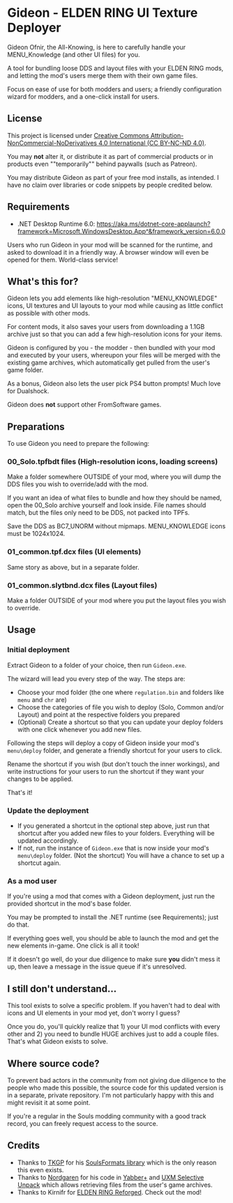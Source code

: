 ﻿# Gideon - ELDEN RING UI Texture Deployer

Gideon Ofnir, the All-Knowing, is here to carefully handle your MENU_Knowledge (and other UI files) for you.

A tool for bundling loose DDS and layout files with your ELDEN RING mods, and letting the mod's users merge them with their own game files.

Focus on ease of use for both modders and users; a friendly configuration wizard for modders, and a one-click install for users.

## License

This project is licensed under [Creative Commons Attribution-NonCommercial-NoDerivatives 4.0 International (CC BY-NC-ND 4.0)](https://creativecommons.org/licenses/by-nc-nd/4.0/).

You may **not** alter it, or distribute it as part of commercial products or in products even ""temporarily"" behind paywalls (such as Patreon).

You may distribute Gideon as part of your free mod installs, as intended. I have no claim over libraries or code snippets by people credited below.

## Requirements

* .NET Desktop Runtime 6.0: https://aka.ms/dotnet-core-applaunch?framework=Microsoft.WindowsDesktop.App^&framework_version=6.0.0

Users who run Gideon in your mod will be scanned for the runtime, and asked to download it in a friendly way. A browser window will even be opened for them. World-class service! 

## What's this for?

Gideon lets you add elements like high-resolution "MENU_KNOWLEDGE" icons, UI textures and UI layouts to your mod while causing as little conflict as possible with other mods.

For content mods, it also saves your users from downloading a 1.1GB archive just so that you can add a few high-resolution icons for your items.

Gideon is configured by you - the modder - then bundled with your mod and executed by your users, whereupon your files will be merged with the existing game archives, which automatically get pulled from the user's game folder.

As a bonus, Gideon also lets the user pick PS4 button prompts! Much love for Dualshock.

Gideon does **not** support other FromSoftware games.

## Preparations

To use Gideon you need to prepare the following:

### 00_Solo.tpfbdt files (High-resolution icons, loading screens)
Make a folder somewhere OUTSIDE of your mod, where you will dump the DDS files you wish to override/add with the mod.

If you want an idea of what files to bundle and how they should be named, open the 00_Solo archive yourself and look inside. File names should match, but the files only need to be DDS, not packed into TPFs.

Save the DDS as BC7_UNORM without mipmaps. MENU_KNOWLEDGE icons must be 1024x1024.

### 01_common.tpf.dcx files (UI elements)
Same story as above, but in a separate folder.

### 01_common.slytbnd.dcx files (Layout files)
Make a folder OUTSIDE of your mod where you put the layout files you wish to override.

## Usage

### Initial deployment

Extract Gideon to a folder of your choice, then run `Gideon.exe`.

The wizard will lead you every step of the way. The steps are:

* Choose your mod folder (the one where `regulation.bin` and folders like `menu` and `chr` are)
* Choose the categories of file you wish to deploy (Solo, Common and/or Layout) and point at the respective folders you prepared
* (Optional) Create a shortcut so that you can update your deploy folders with one click whenever you add new files.

Following the steps will deploy a copy of Gideon inside your mod's `menu\deploy` folder, and generate a friendly shortcut for your users to click.

Rename the shortcut if you wish (but don't touch the inner workings), and write instructions for your users to run the shortcut if they want your changes to be applied.

That's it!

### Update the deployment

* If you generated a shortcut in the optional step above, just run that shortcut after you added new files to your folders. Everything will be updated accordingly.
* If not, run the instance of `Gideon.exe` that is now inside your mod's `menu\deploy` folder. (Not the shortcut) You will have a chance to set up a shortcut again.

### As a mod user

If you're using a mod that comes with a Gideon deployment, just run the provided shortcut in the mod's base folder.

You may be prompted to install the .NET runtime (see Requirements); just do that.

If everything goes well, you should be able to launch the mod and get the new elements in-game. One click is all it took!

If it doesn't go well, do your due diligence to make sure **you** didn't mess it up, then leave a message in the issue queue if it's unresolved.

## I still don't understand...

This tool exists to solve a specific problem. If you haven't had to deal with icons and UI elements in your mod yet, don't worry I guess?

Once you do, you'll quickly realize that 1) your UI mod conflicts with every other and 2) you need to bundle HUGE archives just to add a couple files. That's what Gideon exists to solve.

## Where source code?

To prevent bad actors in the community from not giving due diligence to the people who made this possible, the source code for this updated version is in a separate, private repository. I'm not particularly happy with this and might revisit it at some point.

If you're a regular in the Souls modding community with a good track record, you can freely request access to the source.

## Credits

 * Thanks to [TKGP](https://github.com/JKAnderson) for his [SoulsFormats library](https://github.com/JKAnderson/SoulsFormats) which is the only reason this even exists.
 * Thanks to [Nordgaren](https://github.com/Nordgaren) for his code in [Yabber+](https://github.com/sekirodubi/YabberPlus) and [UXM Selective Unpack](https://github.com/Nordgaren/UXM-Selective-Unpack) which allows retrieving files from the user's game archives.
 * Thanks to Kirnifr for [ELDEN RING Reforged](https://www.nexusmods.com/eldenring/mods/541). Check out the mod!